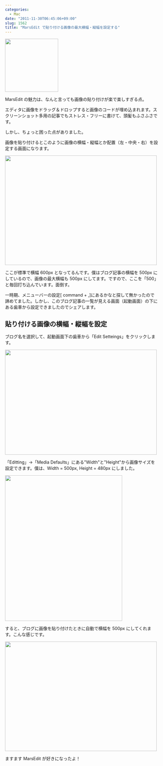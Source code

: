 ```yaml
---
categories:
  - Mac
date: "2011-11-30T06:45:06+09:00"
slug: 1562
title: "MarsEdit で貼り付ける画像の最大横幅・縦幅を設定する"
---
```


<img alt="" src="/images/2011/11/1562_1.png" width="175" height="175">

MarsEdit の魅力は、なんと言っても画像の貼り付けが楽で楽しすぎる点。

エディタに画像をドラッグ＆ドロップすると画像のコードが埋め込まれます。スクリーンショット多用の記事でもストレス・フリーに書けて、頭髪もふさふさです。

しかし、ちょっと困った点がありました。

画像を貼り付けるとこのように画像の横幅・縦幅とか配置（左・中央・右）を設定する画面になります。

<img alt="" src="/images/2011/11/1562_2.png" width="500" height="361">

ここが標準で横幅 600px となってるんです。僕はブログ記事の横幅を 500px にしているので、画像の最大横幅も 500px にしてます。ですので、ここを「500」と毎回打ち込んでいます。面倒す。

一時期、メニューバーの設定[ command + ,]にあるかなと探して無かったので諦めてました。しかし、このブログ記事の一覧が見える画面（起動画面）の下にある歯車から設定できましたのでシェアします。

## 貼り付ける画像の横幅・縦幅を設定

ブログ名を選択して、起動画面下の歯車から「Edit Setteings」をクリックします。

<img alt="" src="/images/2011/11/1562_3.png" width="500" height="346">

「Editting」→「Media Defaults」にある"Width"と"Height"から画像サイズを設定できます。僕は、Width = 500px, Height = 480px にしました。

<img alt="" src="/images/2011/11/1562_4.png" width="386" height="480">

すると、ブログに画像を貼り付けたときに自動で横幅を 500px にしてくれます。こんな感じです。

<img alt="" src="/images/2011/11/1562_5.png" width="500" height="361">

ますます MarsEdit が好きになったよ！

<app id="402376225" title="MarsEdit 3.4（￥3,450）" src="http://a2.mzstatic.com/us/r1000/077/Purple/f7/fa/95/mzi.wavznjyq.100x100-75.png">
